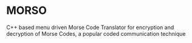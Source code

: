 # MORSO
C++ based menu driven Morse Code Translator for encryption and decryption of Morse Codes, a popular coded communication technique
